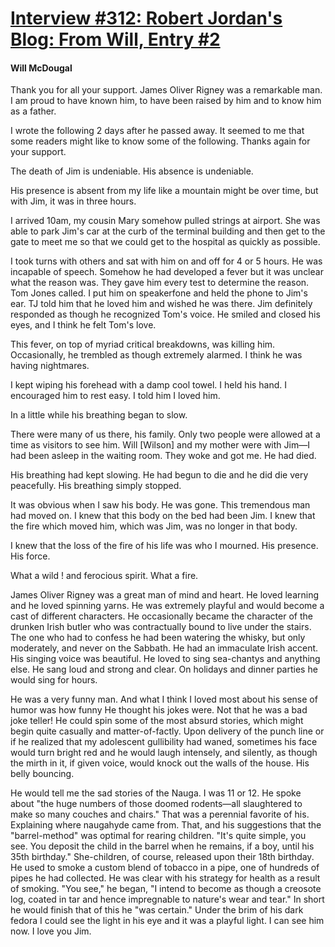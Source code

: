 # [Interview #312: Robert Jordan's Blog: From Will, Entry #2](https://www.theoryland.com/intvmain.php?i=312#2)

#### Will McDougal

Thank you for all your support. James Oliver Rigney was a remarkable man. I am proud to have known him, to have been raised by him and to know him as a father.

I wrote the following 2 days after he passed away. It seemed to me that some readers might like to know some of the following. Thanks again for your support.

The death of Jim is undeniable. His absence is undeniable.

His presence is absent from my life like a mountain might be over time, but with Jim, it was in three hours.

I arrived 10am, my cousin Mary somehow pulled strings at airport. She was able to park Jim's car at the curb of the terminal building and then get to the gate to meet me so that we could get to the hospital as quickly as possible.

I took turns with others and sat with him on and off for 4 or 5 hours. He was incapable of speech. Somehow he had developed a fever but it was unclear what the reason was. They gave him every test to determine the reason. Tom Jones called. I put him on speakerfone and held the phone to Jim's ear. TJ told him that he loved him and wished he was there. Jim definitely responded as though he recognized Tom's voice. He smiled and closed his eyes, and I think he felt Tom's love.

This fever, on top of myriad critical breakdowns, was killing him. Occasionally, he trembled as though extremely alarmed. I think he was having nightmares.

I kept wiping his forehead with a damp cool towel. I held his hand. I encouraged him to rest easy. I told him I loved him.

In a little while his breathing began to slow.

There were many of us there, his family. Only two people were allowed at a time as visitors to see him. Will [Wilson] and my mother were with Jim—I had been asleep in the waiting room. They woke and got me. He had died.

His breathing had kept slowing. He had begun to die and he did die very peacefully. His breathing simply stopped.

It was obvious when I saw his body. He was gone. This tremendous man had moved on. I knew that this body on the bed had been Jim. I knew that the fire which moved him, which was Jim, was no longer in that body.

I knew that the loss of the fire of his life was who I mourned. His presence. His force.

What a wild ! and ferocious spirit. What a fire.

James Oliver Rigney was a great man of mind and heart. He loved learning and he loved spinning yarns. He was extremely playful and would become a cast of different characters. He occasionally became the character of the drunken Irish butler who was contractually bound to live under the stairs. The one who had to confess he had been watering the whisky, but only moderately, and never on the Sabbath. He had an immaculate Irish accent. His singing voice was beautiful. He loved to sing sea-chantys and anything else. He sang loud and strong and clear. On holidays and dinner parties he would sing for hours.

He was a very funny man. And what I think I loved most about his sense of humor was how funny He thought his jokes were. Not that he was a bad joke teller! He could spin some of the most absurd stories, which might begin quite casually and matter-of-factly. Upon delivery of the punch line or if he realized that my adolescent gullibility had waned, sometimes his face would turn bright red and he would laugh intensely, and silently, as though the mirth in it, if given voice, would knock out the walls of the house. His belly bouncing.

He would tell me the sad stories of the Nauga. I was 11 or 12. He spoke about "the huge numbers of those doomed rodents—all slaughtered to make so many couches and chairs." That was a perennial favorite of his. Explaining where naugahyde came from. That, and his suggestions that the "barrel-method" was optimal for rearing children. "It's quite simple, you see. You deposit the child in the barrel when he remains, if a boy, until his 35th birthday." She-children, of course, released upon their 18th birthday. He used to smoke a custom blend of tobacco in a pipe, one of hundreds of pipes he had collected. He was clear with his strategy for health as a result of smoking. "You see," he began, "I intend to become as though a creosote log, coated in tar and hence impregnable to nature's wear and tear." In short he would finish that of this he "was certain." Under the brim of his dark fedora I could see the light in his eye and it was a playful light. I can see him now. I love you Jim.

